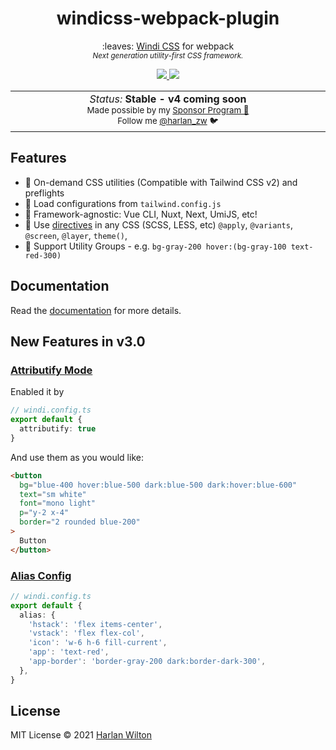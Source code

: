 <h1 align='center'>windicss-webpack-plugin</h1>

<p align='center'>:leaves: <a href="https://github.com/windicss/windicss">Windi CSS</a> for webpack️<br>
<sup><em>Next generation utility-first CSS framework.</em></sup>
</p>

<p align='center'>
<a href='https://www.npmjs.com/package/windicss-webpack-plugin'>
<img src='https://img.shields.io/npm/v/windicss-webpack-plugin?color=0EA5E9&label='>
</a>
<a href='https://github.com/windicss/windicss-webpack-plugin/actions/workflows/test.yml'>
<img src='https://github.com/windicss/windicss-webpack-plugin/actions/workflows/test.yml/badge.svg' >
</a>
</p>

<p align="center">
<table>
<tbody>
<td align="center">
<img width="2000" height="0" /><br>
<i>Status:</i> <b>Stable - v4 coming soon</b><br>
<sub>Made possible by my <a href="https://github.com/sponsors/harlan-zw">Sponsor Program 💖</a><br> Follow me <a href="https://twitter.com/harlan_zw">@harlan_zw</a> 🐦</sub><br>
<img width="2000" height="0" />
</td>
</tbody>
</table>
</p>

## Features

- 🧩 On-demand CSS utilities (Compatible with Tailwind CSS v2) and preflights
- 🍃 Load configurations from `tailwind.config.js`
- 🤝 Framework-agnostic: Vue CLI, Nuxt, Next, UmiJS, etc!
- 📄 Use [directives](https://windicss.org/features/directives.html) in any CSS (SCSS, LESS, etc) `@apply`, `@variants`, `@screen`, `@layer`, `theme()`,
- 🎳 Support Utility Groups - e.g. `bg-gray-200 hover:(bg-gray-100 text-red-300)`

## Documentation

Read the [documentation](https://windicss.org/integrations/webpack.html) for more details.

## New Features in v3.0

### [Attributify Mode](https://windicss.org/posts/v30.html#attributify-mode)

Enabled it by

```ts
// windi.config.ts
export default {
  attributify: true
}
```

And use them as you would like:

```html
<button 
  bg="blue-400 hover:blue-500 dark:blue-500 dark:hover:blue-600"
  text="sm white"
  font="mono light"
  p="y-2 x-4"
  border="2 rounded blue-200"
>
  Button
</button>
```

### [Alias Config](https://windicss.org/posts/v30.html#alias-config)

```ts
// windi.config.ts
export default {
  alias: {
    'hstack': 'flex items-center',
    'vstack': 'flex flex-col',
    'icon': 'w-6 h-6 fill-current',
    'app': 'text-red',
    'app-border': 'border-gray-200 dark:border-dark-300',
  },
}
```

## License

MIT License © 2021 [Harlan Wilton](https://github.com/harlan-zw)
